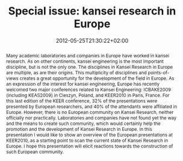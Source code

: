 ---
slug: Special-issue-kansei-research-in-europe
title: "Special issue: kansei research in Europe"
tags: ['kansei', 'recherche_en_kansei']
layout: single
searchFilter: Event
publitype: presentation
subsection: lecture
kansei: true
research: 
    -  kansei
institution:
    heig: 1
    logo: TUe
    short: 'TU/e'
    name: "Eindhoven University of Technology"
    web: "https://www.tue.nl/en/"
    colo: "#c72125"
chaire: false
date: 2012-05-25T21:30:22+02:00
reference: "Lévy, P. (2012). Special issue: kansei research in Europe, presented at the Kansei Engineering and Emotion Research International Conference 2012, KEER2012, Penghu, Taiwan. May 22-25, 2012."
abstract: "Many academic laboratories and companies in Europe have worked in kansei research. As on other continents, kansei engineering is the most important discipline, but is not the only one. The disciplines in Kansei Research in Europe are multiple, as are their origins. This multiplicity of disciplines and points-of-views creates a great opportunity for the development of the field in Europe.
As an expression of the interest for kansei engineering, Europe has recently welcomed two major conferences related to Kansei Engineering: ICBAKE2009 (including KEAS2009) in Cieszyn, Poland, and KEER2010 in Paris, France. For this last edition of the KEER conference, 32% of the presentations were presented by European researchers, and 40% of the attendants were affiliated in Europe.
However, there is no European community on Kansei Research, neither officially nor practically. Laboratories and companies have not found yet the way and the means to create such community, which would certainly help the promotion and the development of Kansei Research in Europe.
In this presentation I would like to show an overview of the European presentations at KEER2010, as a starting point to scan the current state of Kansei Research in Europe. I hope this presentation will elicit reactions towards the construction of such European community."
---
